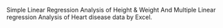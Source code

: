 Simple Linear Regression Analysis of Height & Weight And Multiple Linear regression Analysis of Heart disease data by Excel.
